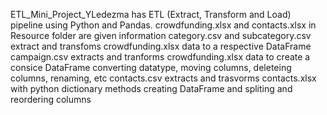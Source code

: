 ETL_Mini_Project_YLedezma has ETL (Extract, Transform and Load) pipeline using Python and Pandas. 
crowdfunding.xlsx and contacts.xlsx in Resource folder are given information
category.csv and subcategory.csv extract and transfoms crowdfunding.xlsx data to a respective DataFrame 
campaign.csv extracts and tranforms crowdfunding.xlsx data to create a consice DataFrame converting datatype, moving columns, deleteing columns, renaming, etc
contacts.csv extracts and trasvorms contacts.xlsx with python dictionary methods creating DataFrame and spliting and reordering columns
